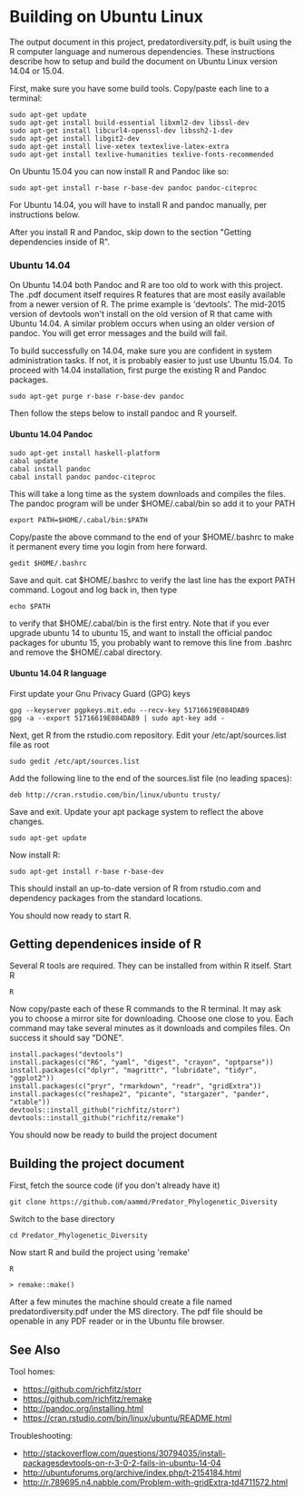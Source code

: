 # Building on Ubuntu Linux

The output document in this project, predatordiversity.pdf, is built 
using the R computer language and numerous dependencies. These 
instructions describe how to setup and build the document on 
Ubuntu Linux version 14.04 or 15.04.

First, make sure you have some build tools. Copy/paste each line to a terminal:

    sudo apt-get update
    sudo apt-get install build-essential libxml2-dev libssl-dev
    sudo apt-get install libcurl4-openssl-dev libssh2-1-dev
    sudo apt-get install libgit2-dev
    sudo apt-get install live-xetex textexlive-latex-extra
    sudo apt-get install texlive-humanities texlive-fonts-recommended

On Ubuntu 15.04 you can now install R and Pandoc like so:

    sudo apt-get install r-base r-base-dev pandoc pandoc-citeproc

For Ubuntu 14.04, you will have to install R and pandoc manually, per
instructions below.

After you install R and Pandoc, skip down to the section "Getting 
dependencies inside of R".

### Ubuntu 14.04 

On Ubuntu 14.04 both Pandoc and R are too old to work with this project. 
The .pdf document itself requires R features that are most easily 
available from a newer version of R. The prime example is 'devtools'. 
The mid-2015 version of devtools won't install on the old version of R 
that came with Ubuntu 14.04. A similar problem occurs when using an 
older version of pandoc. You will get error messages and the build will 
fail.

To build successfully on 14.04, make sure you are confident in system 
administration tasks. If not, it is probably easier to just use Ubuntu 
15.04. To proceed with 14.04 installation, first purge the existing R 
and Pandoc packages.

    sudo apt-get purge r-base r-base-dev pandoc

Then follow the steps below to install pandoc and R yourself. 

#### Ubuntu 14.04 Pandoc 

    sudo apt-get install haskell-platform
    cabal update
    cabal install pandoc
    cabal install pandoc pandoc-citeproc

This will take a long time as the system downloads and compiles the files. 
The pandoc program will be under $HOME/.cabal/bin so add it to your PATH

    export PATH=$HOME/.cabal/bin:$PATH

Copy/paste the above command to the end of your $HOME/.bashrc to make it 
permanent every time you login from here forward.

    gedit $HOME/.bashrc

Save and quit. cat $HOME/.bashrc to verify the last line has the export PATH
command. Logout and log back in, then type

    echo $PATH

to verify that $HOME/.cabal/bin is the first entry. Note that if you 
ever upgrade ubuntu 14 to ubuntu 15, and want to install the official 
pandoc packages for ubuntu 15, you probably want to remove this line 
from .bashrc and remove the $HOME/.cabal directory.

#### Ubuntu 14.04 R language

First update your Gnu Privacy Guard (GPG) keys

    gpg --keyserver pgpkeys.mit.edu --recv-key 51716619E084DAB9
    gpg -a --export 51716619E084DAB9 | sudo apt-key add -

Next, get R from the rstudio.com repository. Edit your 
/etc/apt/sources.list file as root

    sudo gedit /etc/apt/sources.list

Add the following line to the end of the sources.list file (no leading spaces):

    deb http://cran.rstudio.com/bin/linux/ubuntu trusty/

Save and exit. Update your apt package system to reflect the above changes.

    sudo apt-get update

Now install R:

    sudo apt-get install r-base r-base-dev

This should install an up-to-date version of R from rstudio.com and 
dependency packages from the standard locations.

You should now ready to start R.

## Getting dependenices inside of R 

Several R tools are required. They can be installed from within R 
itself. Start R

    R

Now copy/paste each of these R commands to the R terminal. It may ask you to 
choose a mirror site for downloading. Choose one close to you. Each command
may take several minutes as it downloads and compiles files. On success it 
should say "DONE".

    install.packages("devtools")
    install.packages(c("R6", "yaml", "digest", "crayon", "optparse"))
    install.packages(c("dplyr", "magrittr", "lubridate", "tidyr", "ggplot2"))
    install.packages(c("pryr", "rmarkdown", "readr", "gridExtra"))
    install.packages(c("reshape2", "picante", "stargazer", "pander", "xtable"))
    devtools::install_github("richfitz/storr")
    devtools::install_github("richfitz/remake")

You should now be ready to build the project document

## Building the project document

First, fetch the source code (if you don't already have it)

    git clone https://github.com/aammd/Predator_Phylogenetic_Diversity

Switch to the base directory

    cd Predator_Phylogenetic_Diversity

Now start R and build the project using 'remake'
    
    R

    > remake::make()

After a few minutes the machine should create a file named 
predatordiversity.pdf under the MS directory. The pdf file should be
openable in any PDF reader or in the Ubuntu file browser.

## See Also

Tool homes:

* https://github.com/richfitz/storr
* https://github.com/richfitz/remake
* http://pandoc.org/installing.html
* https://cran.rstudio.com/bin/linux/ubuntu/README.html

Troubleshooting:

* http://stackoverflow.com/questions/30794035/install-packagesdevtools-on-r-3-0-2-fails-in-ubuntu-14-04
* http://ubuntuforums.org/archive/index.php/t-2154184.html
* http://r.789695.n4.nabble.com/Problem-with-gridExtra-td4711572.html

